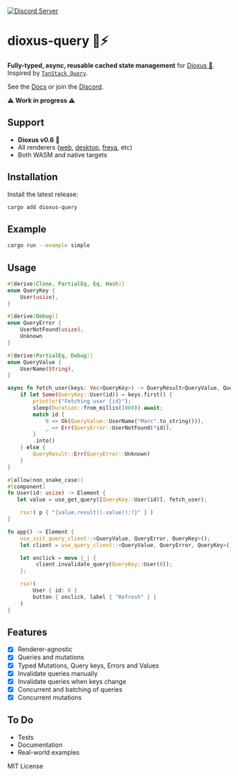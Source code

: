 [![Discord Server](https://img.shields.io/discord/1015005816094478347.svg?logo=discord&style=flat-square)](https://discord.gg/gwuU8vGRPr)

# dioxus-query 🦀⚡

**Fully-typed, async, reusable cached state management** for [Dioxus 🧬](https://dioxuslabs.com/). Inspired by [`TanStack Query`](https://tanstack.com/query/latest/docs/react/overview). 

See the [Docs](https://docs.rs/dioxus-query/latest/dioxus_query/) or join the [Discord](https://discord.gg/gwuU8vGRPr). 

⚠️ **Work in progress ⚠️**

## Support

- **Dioxus v0.6** 🧬
- All renderers ([web](https://dioxuslabs.com/learn/0.4/getting_started/wasm), [desktop](https://dioxuslabs.com/learn/0.4/getting_started/desktop), [freya](https://github.com/marc2332/freya), etc)
- Both WASM and native targets

## Installation

Install the latest release:
```bash
cargo add dioxus-query
```

## Example

```bash	
cargo run --example simple
```

## Usage

```rust
#[derive(Clone, PartialEq, Eq, Hash)]
enum QueryKey {
    User(usize),
}

#[derive(Debug)]
enum QueryError {
    UserNotFound(usize),
    Unknown
}

#[derive(PartialEq, Debug)]
enum QueryValue {
    UserName(String),
}

async fn fetch_user(keys: Vec<QueryKey>) -> QueryResult<QueryValue, QueryError> {
    if let Some(QueryKey::User(id)) = keys.first() {
        println!("Fetching user {id}");
        sleep(Duration::from_millis(1000)).await;
        match id {
            0 => Ok(QueryValue::UserName("Marc".to_string())),
            _ => Err(QueryError::UserNotFound(*id)),
        }
        .into()
    } else {
        QueryResult::Err(QueryError::Unknown)
    }
}

#[allow(non_snake_case)]
#[component]
fn User(id: usize) -> Element {
   let value = use_get_query([QueryKey::User(id)], fetch_user);

    rsx!( p { "{value.result().value():?}" } )
}

fn app() -> Element {
    use_init_query_client::<QueryValue, QueryError, QueryKey>();
    let client = use_query_client::<QueryValue, QueryError, QueryKey>();

    let onclick = move |_| {
         client.invalidate_query(QueryKey::User(0));
    };

    rsx!(
        User { id: 0 }
        button { onclick, label { "Refresh" } }
    )
}
```

## Features
- [x] Renderer-agnostic
- [x] Queries and mutations
- [x] Typed Mutations, Query keys, Errors and Values
- [x] Invalidate queries manually
- [x] Invalidate queries when keys change
- [x] Concurrent and batching of queries
- [x] Concurrent mutations

## To Do
- Tests
- Documentation
- Real-world examples

MIT License
